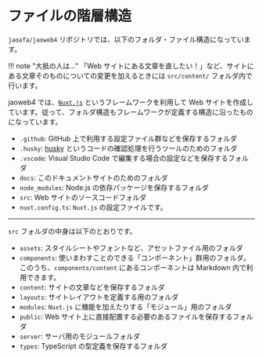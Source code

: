 # ファイルの階層構造

`jaoafa/jaoweb4` リポジトリでは、以下のフォルダ・ファイル構造になっています。

!!! note "大抵の人は…"
    「Web サイトにある文章を直したい！」など、サイトにある文章そのものについての変更を加えるときには `src/content/` フォルダ内で行います。

jaoweb4 では、[`Nuxt.js`](https://nuxt.com) というフレームワークを利用して Web サイトを作成しています。従って、フォルダ構造もフレームワークが定義する構造に沿ったものになっています。

- `.github`: GitHub 上で利用する設定ファイル群などを保存するフォルダ
- `.husky`: [husky](https://github.com/typicode/husky) というコードの確認処理を行うツールのためのフォルダ
- `.vscode`: Visual Studio Code で編集する場合の設定などを保存するフォルダ
- `docs`: このドキュメントサイトのためのフォルダ
- `node_modules`: Node.js の依存パッケージを保存するフォルダ
- `src`: Web サイトのソースコードフォルダ
- `nuxt.config.ts`: `Nuxt.js` の設定ファイルです。

---

`src` フォルダの中身は以下のとおりです。

- `assets`: スタイルシートやフォントなど、アセットファイル用のフォルダ
- `components`: 使いまわすことのできる「コンポーネント」群用のフォルダ。このうち、`components/content` にあるコンポーネントは Markdown 内で利用できます。
- `content`: サイトの文章などを保存するフォルダ
- `layouts`: サイトレイアウトを定義する用のフォルダ
- `modules`: `Nuxt.js` に機能を加えたりする「モジュール」用のフォルダ
- `public`: Web サイト上に直接配置する必要のあるファイルを保存するフォルダ
- `server`: サーバ用のモジュールフォルダ
- `types`: TypeScript の型定義を保存するフォルダ
